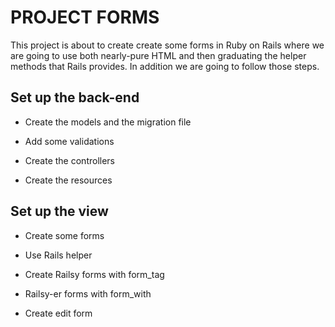 # PROJECT FORMS

This project is about to create create some forms in Ruby on Rails where we are going to use both nearly-pure HTML and then graduating the helper methods that Rails provides. In addition we are going to follow those steps.

## Set up the back-end

* Create the models and the migration file

* Add some validations

* Create the controllers

* Create the resources

## Set up the view

* Create some forms

* Use Rails helper

* Create Railsy forms with form_tag

* Railsy-er forms with form_with

* Create edit form
